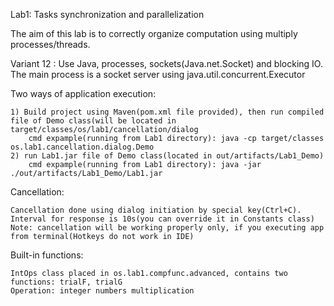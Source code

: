 Lab1: Tasks synchronization and parallelization

The aim of this lab is to correctly organize computation using multiply processes/threads.

Variant 12 : Use Java, processes, sockets(Java.net.Socket) and blocking IO. The main process is a socket server using java.util.concurrent.Executor

Two ways of application execution:
        
    1) Build project using Maven(pom.xml file provided), then run compiled file of Demo class(will be located in target/classes/os/lab1/cancellation/dialog
        cmd expample(running from Lab1 directory): java -cp target/classes os.lab1.cancellation.dialog.Demo
    2) run Lab1.jar file of Demo class(located in out/artifacts/Lab1_Demo)
        cmd expample(running from Lab1 directory): java -jar ./out/artifacts/Lab1_Demo/Lab1.jar
        
Cancellation: 
     
    Cancellation done using dialog initiation by special key(Ctrl+C). Interval for response is 10s(you can override it in Constants class) 
    Note: cancellation will be working properly only, if you executing app from terminal(Hotkeys do not work in IDE)

Built-in functions:

    IntOps class placed in os.lab1.compfunc.advanced, contains two functions: trialF, trialG
    Operation: integer numbers multiplication
